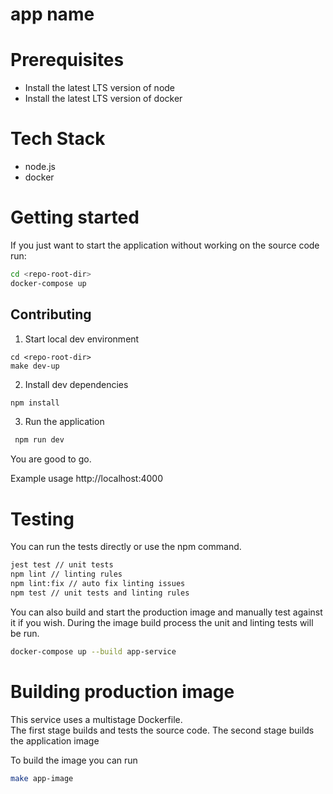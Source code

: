 # app name


# Prerequisites

* Install the latest LTS version of node
* Install the latest LTS version of docker

# Tech Stack

* node.js 
* docker

# Getting started 

If you just want to start the application without working on the 
source code run:

```bash 
cd <repo-root-dir>
docker-compose up 
```

##  Contributing 

1. Start local dev environment

``` 
cd <repo-root-dir>
make dev-up
```

2. Install dev dependencies 

```bash
npm install
```
3. Run the application  
```bash
 npm run dev
```

You are good to go. 

Example usage
http://localhost:4000

# Testing

You can run the tests directly or use the npm command.  

```bash
jest test // unit tests
npm lint // linting rules
npm lint:fix // auto fix linting issues 
npm test // unit tests and linting rules 
```

You can also build and start the production image and manually test against it if you wish.
During the image build process the unit and linting tests will be run.

```bash
docker-compose up --build app-service
```

# Building production image 

This service uses a multistage Dockerfile.  
The first stage builds and tests the source code.
The second stage builds the application image 

To build the image you can run 
```bash 
make app-image
```